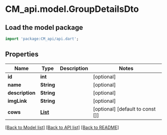 # CM_api.model.GroupDetailsDto

## Load the model package
```dart
import 'package:CM_api/api.dart';
```

## Properties
Name | Type | Description | Notes
------------ | ------------- | ------------- | -------------
**id** | **int** |  | [optional] 
**name** | **String** |  | [optional] 
**description** | **String** |  | [optional] 
**imgLink** | **String** |  | [optional] 
**cows** | [**List<CowDto>**](CowDto.md) |  | [optional] [default to const []]

[[Back to Model list]](../README.md#documentation-for-models) [[Back to API list]](../README.md#documentation-for-api-endpoints) [[Back to README]](../README.md)


